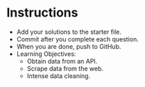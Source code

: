 # Instructions

- Add your solutions to the starter file.
- Commit after you complete each question.
- When you are done, push to GitHub.
- Learning Objectives:
    - Obtain data from an API.
    - Scrape data from the web.
    - Intense data cleaning.

